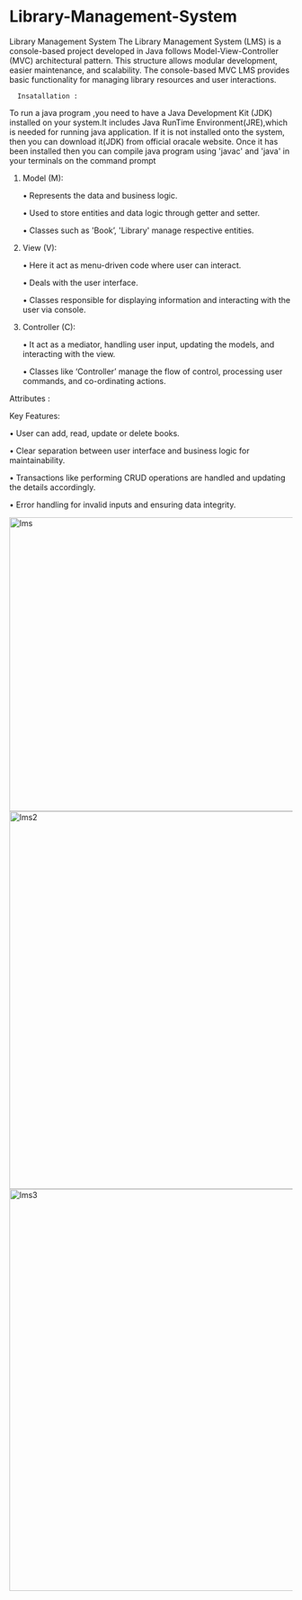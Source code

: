 # Library-Management-System
Library Management System
 The Library Management System (LMS) is a console-based project developed in Java follows Model-View-Controller (MVC) architectural pattern. This structure allows modular development, easier 
 maintenance, and scalability. The console-based MVC LMS provides basic functionality for managing library resources and user interactions.

      Insatallation :
             
   To run a java program ,you need to have a Java Development Kit (JDK) installed on your system.It includes Java RunTime Environment(JRE),which is needed for running java application.
   If it is not installed onto the system, then you can download it(JDK) from official oracale website. Once it has been installed then you can compile java program using 'javac' and 'java' in 
   your terminals on the command prompt
 
1.	Model (M):
   
    •	Represents the data and business logic.

    •	Used to store entities and data logic through getter and setter.

    •	Classes such as 'Book’, 'Library' manage respective entities.

2.	View (V):
   
    •	Here it act as menu-driven code where user can interact.

    •	Deals with the user interface.

    •	Classes responsible for displaying information and interacting with the user via console.

3.	Controller (C):
   
    •	It act as a mediator, handling user input, updating the models, and interacting with the view.

    •	Classes like ‘Controller’ manage the flow of control, processing user commands, and co-ordinating actions.

   Attributes :
     

Key Features:

  •	User can add, read, update or delete books.

  •	Clear separation between user interface and business logic for maintainability.

  •	Transactions like performing CRUD operations are handled and updating the details accordingly.

  •	Error handling for invalid inputs and ensuring data integrity.



<img width="523" alt="lms" src="https://github.com/supriyapandey15/Library-Management-System/assets/113895235/c5e875a9-28aa-4f27-b608-1b39a1a5ed40">





<img width="672" alt="lms2" src="https://github.com/supriyapandey15/Library-Management-System/assets/113895235/f65ce009-5ed7-4212-bb3d-343982124fa3">






<img width="715" alt="lms3" src="https://github.com/supriyapandey15/Library-Management-System/assets/113895235/9b68cccf-eede-41c4-b0a4-89f092a031bd">






